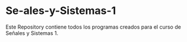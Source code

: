 # Se-ales-y-Sistemas-1
Este Repository contiene todos los programas creados para el curso de Señales y Sistemas 1.

